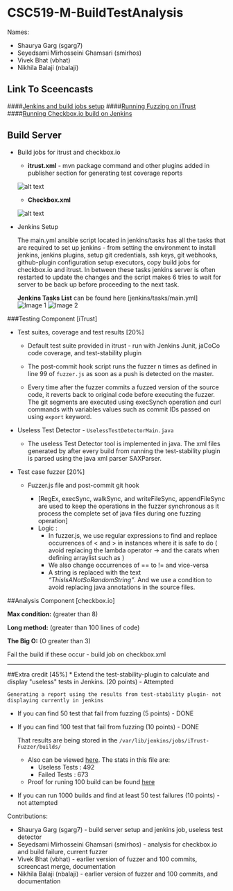 # CSC519-M-BuildTestAnalysis

Names:
	
  - Shaurya Garg (sgarg7)
  - Seyedsami Mirhosseini Ghamsari (smirhos)
  - Vivek Bhat (vbhat)
  - Nikhila Balaji (nbalaji)

## Link To Sceencasts
####[Jenkins and build jobs setup](https://youtu.be/xJZqW3mR4yQ)
####[Running Fuzzing on iTrust](https://youtu.be/y2lkHzjDEy8)  
####[Running Checkbox.io build on Jenkins](https://youtu.be/bmOlREHurAg)


## Build Server

* Build jobs for itrust and checkbox.io

	* <b>itrust.xml</b> - mvn package command and other plugins added in publisher section for generating test coverage reports

	![alt text](https://github.ncsu.edu/smirhos/CSC519-M-BuildTestAnalysis/blob/master/Resources/itrust_xml.png "itrust.xml screenshot") 

   * <b>Checkbox.xml </b>

	![alt text](https://github.ncsu.edu/smirhos/CSC519-M-BuildTestAnalysis/blob/master/Resources/checkboxio_xml.png "checkboxio.xml screenshot") 

* Jenkins Setup

	The main.yml ansible script located in jenkins/tasks has all the tasks that are required to set up jenkins - from setting the environment to install jenkins, jenkins plugins, setup git credentials, ssh keys, git webhooks, github-plugin configuration setup executors, copy build jobs for checkbox.io and itrust. In between these tasks jenkins server is often restarted to update the changes and the script makes 6 tries to wait for server to be back up before proceeding to the next task.

	<b>Jenkins Tasks List</b> can be found here [jenkins/tasks/main.yml]
![Image 1](https://github.ncsu.edu/smirhos/CSC519-M-BuildTestAnalysis/blob/master/Resources/flowchart1.PNG)
![Image 2](https://github.ncsu.edu/smirhos/CSC519-M-BuildTestAnalysis/blob/master/Resources/flowchart2.PNG)


###Testing Component [iTrust]

* Test suites, coverage and test results [20%]

	* Default test suite provided in itrust - run with Jenkins Junit, jaCoCo code coverage, and test-stability plugin

 	* The  post-commit hook script runs the fuzzer n times as defined in line 99 of `fuzzer.js`  as soon as a push is detected on the master.
	 	
	 *  Every time after the fuzzer commits a fuzzed version of the source code, it reverts back to original code before executing the fuzzer. The git segments are executed using execSynch operation and curl commands with variables values such as commit IDs passed on using `export` keyword.
	 
	 
 * Useless Test Detector - `UselessTestDetectorMain.java`
	 
 	* The useless Test Detector tool is implemented in java. The xml files generated by after every build from running the test-stability plugin is parsed using the java xml parser SAXParser. 

* Test case fuzzer [20%]

	* Fuzzer.js file and post-commit git hook

  		* [RegEx, execSync, walkSync, and writeFileSync,  appendFileSync are used to keep the operations in the fuzzer synchronous as it process the complete set of java files during one fuzzing operation]
		* Logic :
			* In fuzzer.js,  we use regular expressions to find and replace occurrences of < and > in instances where it is safe to do ( avoid replacing the lambda operator -> and the carats when defining arraylist such as <integer> )  
			* We also change occurrences of == to != and vice-versa 
			* A string is replaced with the text <i>“ThisIsANotSoRandomString”</i>. And we use a condition to avoid replacing java annotations in the source files.


##Analysis Component [checkbox.io]

**Max condition:** (greater than 8) 

**Long method:** (greater than 100 lines of code) 

**The Big O:**  (O greater than 3)

Fail the build if these occur - build job on checkbox.xml 

<hr>
##Extra credit [45%]
* Extend the test-stability-plugin to calculate and display "useless" tests in Jenkins. (20 points) - Attempted
	
	Generating a report using the results from test-stability plugin- not displaying currently in jenkins  
	
* If you can find 50 test that fail from fuzzing (5 points) - DONE
* If you can find 100 test that fail from fuzzing (10 points) - DONE
	
	That results are being stored in the `/var/lib/jenkins/jobs/iTrust-Fuzzer/builds/`
	- Also can be viewed [here](https://github.ncsu.edu/smirhos/CSC519-M-BuildTestAnalysis/blob/master/build_logs/builds/100/UselessTests.txt). The stats in this file are:
	  - Useless Tests : 492 
	  - Failed Tests : 673 
	- Proof for runing 100 build can be found [here](https://github.ncsu.edu/smirhos/CSC519-M-BuildTestAnalysis/tree/master/build_logs)
	
* If you can run 1000 builds and find at least 50 test failures (10 points) - not attempted

Contributions:	
  - Shaurya Garg (sgarg7) - build server setup and jenkins job, useless test detector
  - Seyedsami Mirhosseini Ghamsari (smirhos) - analysis for checkbox.io and build failure, current fuzzer
  - Vivek Bhat (vbhat) - earlier version of fuzzer and 100 commits, screencast merge, documentation
  - Nikhila Balaji (nbalaji) - earlier version of fuzzer and 100 commits, and documentation 
